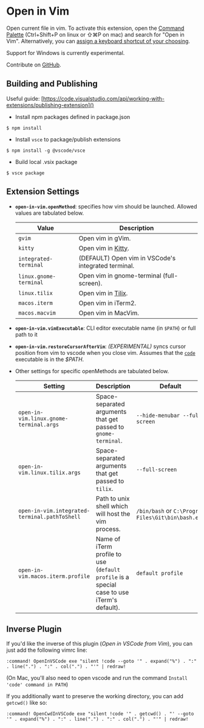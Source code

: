 # Open in Vim

Open current file in vim. To activate this extension, open the [Command
Palette] (Ctrl+Shift+P on linux or ⇧⌘P on mac) and search for "Open in Vim".
Alternatively, you can [assign a keyboard shortcut of your choosing].

[Command Palette]: https://code.visualstudio.com/docs/getstarted/userinterface#_command-palette
[assign a keyboard shortcut of your choosing]: https://code.visualstudio.com/docs/getstarted/keybindings#_keyboard-shortcuts-editor

Support for Windows is currently experimental.

Contribute on [GitHub](https://github.com/acesaro/vscode-open-in-vim).

## Building and Publishing

Useful guide: [https://code.visualstudio.com/api/working-with-extensions/publishing-extension]()

- Install npm packages defined in package.json
```
$ npm install
```

- Install `vsce` to package/publish extensions
```
$ npm install -g @vscode/vsce
```

- Build local .vsix package
```
$ vsce package
```

## Extension Settings

* **`open-in-vim.openMethod`**: specifies how vim should be launched. Allowed
  values are tabulated below.

  | Value                  | Description                                               |
  | ---------------------- | --------------------------------------------------------- |
  | `gvim`                 | Open vim in gVim.                                         |
  | `kitty`                | Open vim in [Kitty](https://sw.kovidgoyal.net/kitty/).    |
  | `integrated-terminal`  | (DEFAULT) Open vim in VSCode's integrated terminal.       |
  | `linux.gnome-terminal` | Open vim in gnome-terminal (full-screen).                 |
  | `linux.tilix`          | Open vim in [Tilix](https://gnunn1.github.io/tilix-web/). |
  | `macos.iterm`          | Open vim in iTerm2.                                       |
  | `macos.macvim`         | Open vim in MacVim.                                       |

* **`open-in-vim.vimExecutable`**: CLI editor executable name (in `$PATH`) or full path to it
* **`open-in-vim.restoreCursorAfterVim`**: *(EXPERIMENTAL)* syncs cursor
  position from vim to vscode when you close vim. Assumes that the [`code`]
  executable is in the *$PATH*.
* Other settings for specific openMethods are tabulated below.
  
  | Setting                                       | Description                                                                                | Default                                            |
  | --------------------------------------------- | ------------------------------------------------------------------------------------------ | -------------------------------------------------- |
  | `open-in-vim.linux.gnome-terminal.args`       | Space-separated arguments that get passed to `gnome-terminal`.                             | `--hide-menubar --full-screen`                     |
  | `open-in-vim.linux.tilix.args`                | Space-separated arguments that get passed to `tilix`.                                      | `--full-screen`                                    |
  | `open-in-vim.integrated-terminal.pathToShell` | Path to unix shell which will host the vim process.                                        | `/bin/bash` or `C:\Program Files\Git\bin\bash.exe` |
  | `open-in-vim.macos.iterm.profile`             | Name of iTerm profile to use (`default profile` is a special case to use iTerm's default). | `default profile`                                  |

[`code`]: https://code.visualstudio.com/docs/editor/command-line#_launching-from-command-line

## Inverse Plugin

If you'd like the inverse of this plugin (*Open in VSCode from Vim*), you can
just add the following vimrc line:

```
:command! OpenInVSCode exe "silent !code --goto '" . expand("%") . ":" . line(".") . ":" . col(".") . "'" | redraw!
```

(On Mac, you'll also need to open vscode and run the command `Install 'code'
command in PATH`)

If you additionally want to preserve the working directory, you can add `getcwd()` like so:

```
:command! OpenCwdInVSCode exe "silent !code '" . getcwd() . "' --goto '" . expand("%") . ":" . line(".") . ":" . col(".") . "'" | redraw!
```
